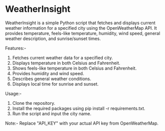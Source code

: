# WeatherInsight
WeatherInsight is a simple Python script that fetches and displays current weather information for a specified city using the OpenWeatherMap API. It provides temperature, feels-like temperature, humidity, wind speed, general weather description, and sunrise/sunset times.

Features:-
1. Fetches current weather data for a specified city.
2. Displays temperature in both Celsius and Fahrenheit.
3. Shows feels-like temperature in both Celsius and Fahrenheit.
4. Provides humidity and wind speed.
5. Describes general weather conditions.
6. Displays local time for sunrise and sunset.

Usage:-
1. Clone the repository.
2. Install the required packages using pip install -r requirements.txt.
3. Run the script and input the city name.

Note:-
Replace "API_KEY" with your actual API key from OpenWeatherMap.
